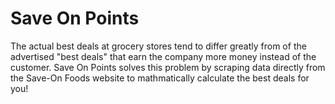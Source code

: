 # Save On Points
The actual best deals at grocery stores tend to differ greatly from of the advertised "best deals" that earn the company more money instead of the customer. Save On Points solves this problem by scraping data directly from the Save-On Foods website to mathmatically calculate the best deals for you!